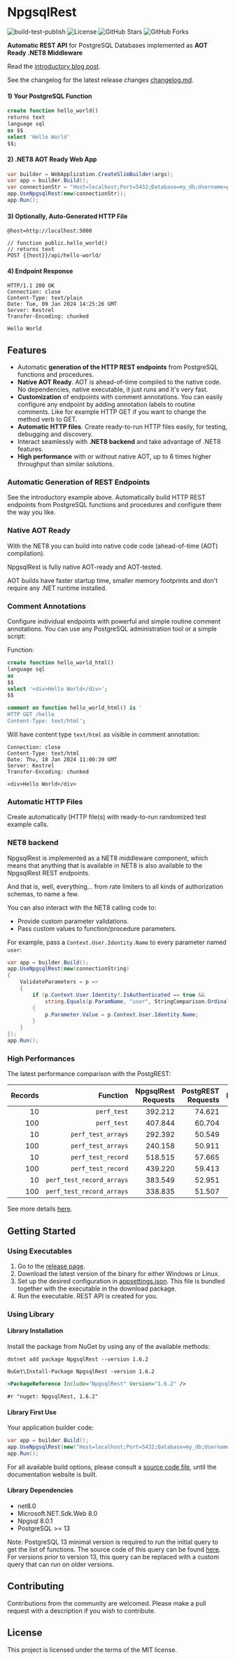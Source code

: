 # NpgsqlRest

![build-test-publish](https://github.com/vb-consulting/NpgsqlRest/workflows/build-test-publish/badge.svg)
![License](https://img.shields.io/badge/license-MIT-green)
![GitHub Stars](https://img.shields.io/github/stars/vb-consulting/NpgsqlRest?style=social)
![GitHub Forks](https://img.shields.io/github/forks/vb-consulting/NpgsqlRest?style=social)

**Automatic REST API** for PostgreSQL Databases implemented as **AOT Ready .NET8 Middleware**

Read the [introductory blog post](https://vb-consulting.github.io/blog/npgsqlrest/).

See the changelog for the latest release changes [changelog.md](https://github.com/vb-consulting/NpgsqlRest/blob/master/changelog.md).

#### 1) Your PostgreSQL Function

```sql
create function hello_world()                                    
returns text 
language sql
as $$
select 'Hello World'
$$;
```

#### 2) .NET8 AOT Ready Web App

```csharp
var builder = WebApplication.CreateSlimBuilder(args);
var app = builder.Build();
var connectionStr = "Host=localhost;Port=5432;Database=my_db;Username=postgres;Password=postgres";
app.UseNpgsqlRest(new(connectionStr));
app.Run();
```

#### 3) Optionally, Auto-Generated HTTP File

```console
@host=http://localhost:5000                                      

// function public.hello_world()
// returns text
POST {{host}}/api/hello-world/
```

#### 4) Endpoint Response

```console
HTTP/1.1 200 OK                                                  
Connection: close
Content-Type: text/plain
Date: Tue, 09 Jan 2024 14:25:26 GMT
Server: Kestrel
Transfer-Encoding: chunked

Hello World
```

## Features

- Automatic **generation of the HTTP REST endpoints** from PostgreSQL functions and procedures.
- **Native AOT Ready**. AOT is ahead-of-time compiled to the native code. No dependencies, native executable, it just runs and it's very fast.
- **Customization** of endpoints with comment annotations. You can easily configure any endpoint by adding annotation labels to routine comments. Like for example HTTP GET if you want to change the method verb to GET.
- **Automatic HTTP files**. Create ready-to-run HTTP files easily, for testing, debugging and discovery.
- Interact seamlessly with **.NET8 backend** and take advantage of .NET8 features.
- **High performance** with or without native AOT, up to 6 times higher throughput than similar solutions.

### Automatic Generation of REST Endpoints

See the introductory example above. Automatically build HTTP REST endpoints from PostgreSQL functions and procedures and configure them the way you like.

### Native AOT Ready

With the NET8 you can build into native code code (ahead-of-time (AOT) compilation). 

NpgsqlRest is fully native AOT-ready and AOT-tested.

AOT builds have faster startup time, smaller memory footprints and don't require any .NET runtime installed.

### Comment Annotations

Configure individual endpoints with powerful and simple routine comment annotations. You can use any PostgreSQL administration tool or a simple script:

Function:

```sql
create function hello_world_html()                               
language sql 
as 
$$
select '<div>Hello World</div>';
$$

comment on function hello_world_html() is '
HTTP GET /hello
Content-Type: text/html';
```

Will have content type `text/html` as visible in comment annotation:

```console
Connection: close                                                
Content-Type: text/html
Date: Thu, 18 Jan 2024 11:00:39 GMT
Server: Kestrel
Transfer-Encoding: chunked

<div>Hello World</div>
```

### Automatic HTTP Files

Create automatically [HTTP file(s[)](https://learn.microsoft.com/en-us/aspnet/core/test/http-files?view=aspnetcore-8.0) with ready-to-run randomized test example calls.

### NET8 backend

NpgsqlRest is implemented as a NET8 middleware component, which means that anything that is available in NET8 is also available to the NpgsqlRest REST endpoints. 

And that is, well, everything... from rate limiters to all kinds of authorization schemas, to name a few.

You can also interact with the NET8 calling code to: 

- Provide custom parameter validations.
- Pass custom values to function/procedure parameters.

For example, pass a `Context.User.Identity.Name` to every parameter named `user`:

```csharp
var app = builder.Build();                                       
app.UseNpgsqlRest(new(connectionString)
{
    ValidateParameters = p =>
    {
        if (p.Context.User.Identity?.IsAuthenticated == true && 
            string.Equals(p.ParamName, "user", StringComparison.OrdinalIgnoreCase))
        {
            p.Parameter.Value = p.Context.User.Identity.Name;
        }
    } 
});
app.Run();
```

### High Performances

The latest performance comparison with the PostgREST:

| Records | Function   | NpgsqlRest Requests | PostgREST Requests | Ratio |
| ------: | ---------: | ---------: | --------: | --------: |
| 10 | `perf_test` | 392.212 | 74.621 | 5.26 |
| 100 | `perf_test` | 407.844 | 60.704 | 6.72 |
| 10 | `perf_test_arrays` | 292.392 | 50.549 | 5.78 |
| 100 | `perf_test_arrays` | 240.158 | 50.911 | 4.72 |
| 10 | `perf_test_record` | 518.515 | 57.665 | 8.99 |
| 100 | `perf_test_record` | 439.220 | 59.413 | 7.39 |
| 10 | `perf_test_record_arrays` | 383.549 | 52.951 | 7.24 |
| 100 | `perf_test_record_arrays` | 338.835 | 51.507 | 6.58 |

See more details [here](https://github.com/vb-consulting/NpgsqlRest/tree/master/PerfomanceTests).
  
## Getting Started

### Using Executables

1) Go to the [release page](https://github.com/vb-consulting/NpgsqlRest/releases).
2) Download the latest version of the binary for either Windows or Linux.
3) Set up the desired configuration in [appsettings.json](https://github.com/vb-consulting/NpgsqlRest/blob/master/AotBuildTemplate/appsettings.json). This file is bundled together with the executable in the download package.
4) Run the executable. REST API is created for you.

### Using Library

#### Library Installation

Install the package from NuGet by using any of the available methods:

```console
dotnet add package NpgsqlRest --version 1.6.2
```
```console
NuGet\Install-Package NpgsqlRest -version 1.6.2
```
```xml
<PackageReference Include="NpgsqlRest" Version="1.6.2" />
```
```console
#r "nuget: NpgsqlRest, 1.6.2"
```

#### Library First Use

Your application builder code:

```csharp
var app = builder.Build();
app.UseNpgsqlRest(new("Host=localhost;Port=5432;Database=my_db;Username=postgres;Password=postgres"));
app.Run();
```

For all available build options, please consult a [source code file](https://github.com/vb-consulting/NpgsqlRest/blob/master/NpgsqlRest/NpgsqlRestOptions.cs), until the documentation website is built.

#### Library Dependencies

- net8.0
- Microsoft.NET.Sdk.Web 8.0
- Npgsql 8.0.1
- PostgreSQL >= 13

Note: PostgreSQL 13 minimal version is required to run the initial query to get the list of functions. The source code of this query can be found [here](https://github.com/vb-consulting/NpgsqlRest/blob/master/NpgsqlRest/RoutineQuery.cs#L9C9-L9C49). For versions prior to version 13, this query can be replaced with a custom query that can run on older versions.

## Contributing

Contributions from the community are welcomed.
Please make a pull request with a description if you wish to contribute.

## License

This project is licensed under the terms of the MIT license.
